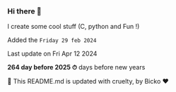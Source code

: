 ### Hi there 👋

I create some cool stuff (C, python and Fun !)

Added the `Friday 29 feb 2024`

Last update on Fri Apr 12 2024

**264 day before 2025 ⏱** days before new years

🤖 This README.md is updated with cruelty, by Bicko ❤️

